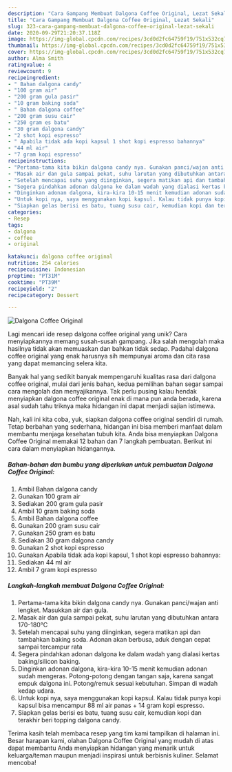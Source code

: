 ```yaml
---
description: "Cara Gampang Membuat Dalgona Coffee Original, Lezat Sekali"
title: "Cara Gampang Membuat Dalgona Coffee Original, Lezat Sekali"
slug: 323-cara-gampang-membuat-dalgona-coffee-original-lezat-sekali
date: 2020-09-29T21:20:37.118Z
image: https://img-global.cpcdn.com/recipes/3cd0d2fc64759f19/751x532cq70/dalgona-coffee-original-foto-resep-utama.jpg
thumbnail: https://img-global.cpcdn.com/recipes/3cd0d2fc64759f19/751x532cq70/dalgona-coffee-original-foto-resep-utama.jpg
cover: https://img-global.cpcdn.com/recipes/3cd0d2fc64759f19/751x532cq70/dalgona-coffee-original-foto-resep-utama.jpg
author: Alma Smith
ratingvalue: 4
reviewcount: 9
recipeingredient:
- " Bahan dalgona candy"
- "100 gram air"
- "200 gram gula pasir"
- "10 gram baking soda"
- " Bahan dalgona coffee"
- "200 gram susu cair"
- "250 gram es batu"
- "30 gram dalgona candy"
- "2 shot kopi espresso"
- " Apabila tidak ada kopi kapsul 1 shot kopi espresso bahannya"
- "44 ml air"
- "7 gram kopi espresso"
recipeinstructions:
- "Pertama-tama kita bikin dalgona candy nya. Gunakan panci/wajan anti lengket. Masukkan air dan gula."
- "Masak air dan gula sampai pekat, suhu larutan yang dibutuhkan antara 170-180°C"
- "Setelah mencapai suhu yang diinginkan, segera matikan api dan tambahkan baking soda. Adonan akan berbusa, aduk dengan cepat sampai tercampur rata"
- "Segera pindahkan adonan dalgona ke dalam wadah yang dialasi kertas baking/silicon baking."
- "Dinginkan adonan dalgona, kira-kira 10-15 menit kemudian adonan sudah mengeras. Potong-potong dengan tangan saja, karena sangat empuk dalgona ini. Potong/remuk sesuai kebutuhan. Simpan di wadah kedap udara."
- "Untuk kopi nya, saya menggunakan kopi kapsul. Kalau tidak punya kopi kapsul bisa mencampur 88 ml air panas + 14 gram kopi espresso."
- "Siapkan gelas berisi es batu, tuang susu cair, kemudian kopi dan terakhir beri topping dalgona candy."
categories:
- Resep
tags:
- dalgona
- coffee
- original

katakunci: dalgona coffee original 
nutrition: 254 calories
recipecuisine: Indonesian
preptime: "PT31M"
cooktime: "PT39M"
recipeyield: "2"
recipecategory: Dessert

---
```



![Dalgona Coffee Original](https://img-global.cpcdn.com/recipes/3cd0d2fc64759f19/751x532cq70/dalgona-coffee-original-foto-resep-utama.jpg)

Lagi mencari ide resep dalgona coffee original yang unik? Cara menyiapkannya memang susah-susah gampang. Jika salah mengolah maka hasilnya tidak akan memuaskan dan bahkan tidak sedap. Padahal dalgona coffee original yang enak harusnya sih mempunyai aroma dan cita rasa yang dapat memancing selera kita.



Banyak hal yang sedikit banyak mempengaruhi kualitas rasa dari dalgona coffee original, mulai dari jenis bahan, kedua pemilihan bahan segar sampai cara mengolah dan menyajikannya. Tak perlu pusing kalau hendak menyiapkan dalgona coffee original enak di mana pun anda berada, karena asal sudah tahu triknya maka hidangan ini dapat menjadi sajian istimewa.


Nah, kali ini kita coba, yuk, siapkan dalgona coffee original sendiri di rumah. Tetap berbahan yang sederhana, hidangan ini bisa memberi manfaat dalam membantu menjaga kesehatan tubuh kita. Anda bisa menyiapkan Dalgona Coffee Original memakai 12 bahan dan 7 langkah pembuatan. Berikut ini cara dalam menyiapkan hidangannya.

<!--inarticleads1-->

##### Bahan-bahan dan bumbu yang diperlukan untuk pembuatan Dalgona Coffee Original:

1. Ambil  Bahan dalgona candy
1. Gunakan 100 gram air
1. Sediakan 200 gram gula pasir
1. Ambil 10 gram baking soda
1. Ambil  Bahan dalgona coffee
1. Gunakan 200 gram susu cair
1. Gunakan 250 gram es batu
1. Sediakan 30 gram dalgona candy
1. Gunakan 2 shot kopi espresso
1. Gunakan  Apabila tidak ada kopi kapsul, 1 shot kopi espresso bahannya:
1. Sediakan 44 ml air
1. Ambil 7 gram kopi espresso




<!--inarticleads2-->

##### Langkah-langkah membuat Dalgona Coffee Original:

1. Pertama-tama kita bikin dalgona candy nya. Gunakan panci/wajan anti lengket. Masukkan air dan gula.
1. Masak air dan gula sampai pekat, suhu larutan yang dibutuhkan antara 170-180°C
1. Setelah mencapai suhu yang diinginkan, segera matikan api dan tambahkan baking soda. Adonan akan berbusa, aduk dengan cepat sampai tercampur rata
1. Segera pindahkan adonan dalgona ke dalam wadah yang dialasi kertas baking/silicon baking.
1. Dinginkan adonan dalgona, kira-kira 10-15 menit kemudian adonan sudah mengeras. Potong-potong dengan tangan saja, karena sangat empuk dalgona ini. Potong/remuk sesuai kebutuhan. Simpan di wadah kedap udara.
1. Untuk kopi nya, saya menggunakan kopi kapsul. Kalau tidak punya kopi kapsul bisa mencampur 88 ml air panas + 14 gram kopi espresso.
1. Siapkan gelas berisi es batu, tuang susu cair, kemudian kopi dan terakhir beri topping dalgona candy.




Terima kasih telah membaca resep yang tim kami tampilkan di halaman ini. Besar harapan kami, olahan Dalgona Coffee Original yang mudah di atas dapat membantu Anda menyiapkan hidangan yang menarik untuk keluarga/teman maupun menjadi inspirasi untuk berbisnis kuliner. Selamat mencoba!
